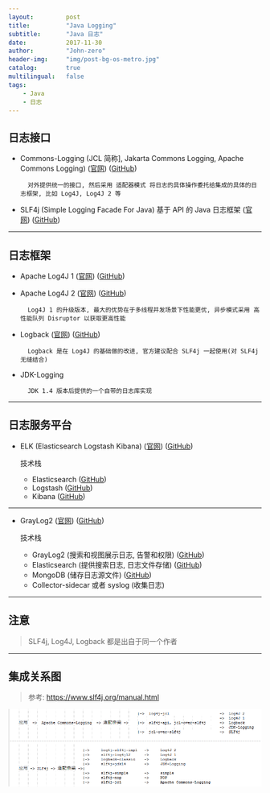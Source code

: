```yaml
---
layout:     	post
title:        	"Java Logging"
subtitle:     	"Java 日志"
date:         	2017-11-30
author:       	"John-zero"
header-img: 	"img/post-bg-os-metro.jpg"
catalog:      	true
multilingual: 	false
tags:
    - Java
    - 日志
---
```




## **日志接口** 

* Commons-Logging (JCL 简称], Jakarta Commons Logging, Apache Commons Logging) 
	(<a href="http://commons.apache.org/proper/commons-logging/" target="_blank">官网</a>)
	(<a href="https://github.com/apache/commons-logging" target="_blank">GitHub</a>)
	
		对外提供统一的接口, 然后采用 适配器模式 将日志的具体操作委托给集成的具体的日志框架, 比如 Log4J, Log4J 2 等 
	
	
* SLF4j (Simple Logging Facade For Java) 基于 API 的 Java 日志框架
	(<a href="https://www.slf4j.org/" target="_blank">官网</a>)
	(<a href="https://github.com/qos-ch/slf4j" target="_blank">GitHub</a>)
	
***


## **日志框架** 

* Apache Log4J 1
	(<a href="http://logging.apache.org/log4j/1.2/" target="_blank">官网</a>)
	(<a href="https://github.com/apache/log4j" target="_blank">GitHub</a>)
	
* Apache Log4J 2
	(<a href="https://logging.apache.org/log4j/2.x/" target="_blank">官网</a>)
	(<a href="https://github.com/apache/logging-log4j2" target="_blank">GitHub</a>)
	
		Log4J 1 的升级版本, 最大的优势在于多线程并发场景下性能更优, 异步模式采用 高性能队列 Disruptor 以获取更高性能
	
* Logback
	(<a href="https://logback.qos.ch/" target="_blank">官网</a>)
	(<a href="https://github.com/qos-ch/logback" target="_blank">GitHub</a>)
	
		Logback 是在 Log4J 的基础做的改进, 官方建议配合 SLF4j 一起使用(对 SLF4j 无缝结合)
	
* JDK-Logging
	
		JDK 1.4 版本后提供的一个自带的日志库实现
	
***


## **日志服务平台** 

* ELK (Elasticsearch Logstash Kibana)
	(<a href="https://www.elastic.co/cn/" target="_blank">官网</a>)
	(<a href="https://github.com/elastic" target="_blank">GitHub</a>)
	
	技术栈
	
	+ Elasticsearch (<a href="https://github.com/elastic/elasticsearch" target="_blank">GitHub</a>)
	+ Logstash (<a href="https://github.com/elastic/logstash" target="_blank">GitHub</a>)
	+ Kibana (<a href="https://github.com/elastic/kibana" target="_blank">GitHub</a>)
	
***
	
* GrayLog2
	(<a href="https://www.graylog.org/" target="_blank">官网</a>)
	(<a href="https://github.com/Graylog2" target="_blank">GitHub</a>)
	
	技术栈
	
	- GrayLog2 (搜索和视图展示日志, 告警和权限) (<a href="https://github.com/Graylog2" target="_blank">GitHub</a>)
	- Elasticsearch (提供搜索日志, 日志文件存储) (<a href="https://github.com/elastic/elasticsearch" target="_blank">GitHub</a>)
	- MongoDB (储存日志源文件) (<a href="https://github.com/mongodb" target="_blank">GitHub</a>)
	- Collector-sidecar 或者 syslog (收集日志)
	
***


## **注意** 
	
> SLF4j, Log4J, Logback 都是出自于同一个作者

***


## **集成关系图** 

> 参考: https://www.slf4j.org/manual.html


![](/img/in-post/java-logging/java-logging-relationship-integration.png)


<!--
													    |->  log4j-jcl  					-> 	Log4J 2
																							-> 	Log4J 1
	应用  ->  Apache Commons-Logging  -> 适配桥梁 ->	|->  slf4j-api, jcl-over-slf4j		-> 	Logback
																							-> 	JDK-Logging
													    |->  jcl-over-slf4j 			    ->  SLF4j

--------------------------------------------------------------------------------------------------------------

								|-> 	log4j-slf4j-impl   ->	  Log4J 2
								|-> 	slf4j-log4j12	   -> 	  Log4J 1
								|->		logback-classic	   -> 	  Logback					
								|-> 	slf4j-jdk14		   -> 	  JDK-Logging
	应用 -> SLF4j -> 适配桥梁 ->|							
								|-> 	slf4j-simple	   ->	  simple	
								|-> 	slf4j-nop	   	   ->	  NOP		
								|-> 	slf4j-jcl	   	   ->	  Apache Commons-Logging
-->


		